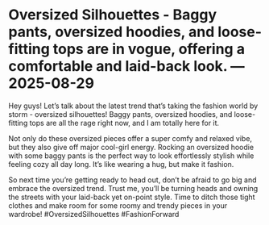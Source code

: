 # Oversized Silhouettes - Baggy pants, oversized hoodies, and loose-fitting tops are in vogue, offering a comfortable and laid-back look. — 2025-08-29

Hey guys! Let’s talk about the latest trend that’s taking the fashion world by storm - oversized silhouettes! Baggy pants, oversized hoodies, and loose-fitting tops are all the rage right now, and I am totally here for it. 

Not only do these oversized pieces offer a super comfy and relaxed vibe, but they also give off major cool-girl energy. Rocking an oversized hoodie with some baggy pants is the perfect way to look effortlessly stylish while feeling cozy all day long. It’s like wearing a hug, but make it fashion. 

So next time you’re getting ready to head out, don’t be afraid to go big and embrace the oversized trend. Trust me, you’ll be turning heads and owning the streets with your laid-back yet on-point style. Time to ditch those tight clothes and make room for some roomy and trendy pieces in your wardrobe! #OversizedSilhouettes #FashionForward